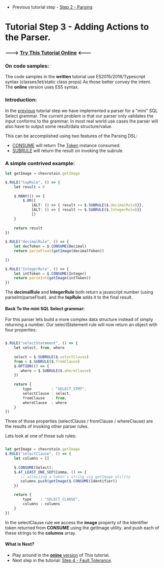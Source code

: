 * Previous tutorial step - [Step 2 - Parsing](https://github.com/SAP/chevrotain/blob/master/docs/tutorial/step2_parsing.md)

# Tutorial Step 3 - Adding Actions to the Parser.


### ---> [Try This Tutorial Online](http://sap.github.io/chevrotain/playground/?example=tutorial%20actions) <---


### On code samples:
The code samples in the **written** tutorial use ES2015/2016/Typescript syntax (classes/let/static class props)
As those better convey the intent. The **online** version uses ES5 syntax.


### Introduction:
In the [previous](https://github.com/SAP/chevrotain/blob/master/docs/tutorial/step2_parsing.md) tutorial step
we have implemented a parser for a "mini" SQL Select grammar. The current problem is that our parser only
validates the input conforms to the grammar. In most real world use cases the parser will also have to output some 
result/data structure/value.

This can be accomplished using two features of the Parsing DSL:
* [CONSUME](http://sap.github.io/chevrotain/documentation/0_27_3/classes/_chevrotain_d_.parser.html#consume1) will return
  The [Token](http://sap.github.io/chevrotain/documentation/0_27_3/classes/_chevrotain_d_.token.html) instance consumed.
* [SUBRULE](http://sap.github.io/chevrotain/documentation/0_27_3/classes/_chevrotain_d_.parser.html#subrule1) will return
  the result on invoking the subrule.


### A simple contrived example:
  
```Typescript
let getImage = chevrotain.getImage

$.RULE("topRule", () => {
    let result = 0
    
    $.MANY(() => {
        $.OR([
            {ALT: () => { result += $.SUBRULE($.decimalRule)}},
            {ALT: () => { result += $.SUBRULE($.IntegerRule)}}
            ])
    }
    
    return result
})
   
$.RULE("decimalRule", () => {
    let decToken = $.CONSUME(Decimal)
    return parseFloat(getImage(decimalToken))
  
})

$.RULE("IntegerRule", () => {
    let intToken = $.CONSUME(Integer)
    return parseInt(getImage(intToken))
})
```

The **decimalRule** and **IntegerRule** both return a javascript number (using parseInt/parseFloat).
and the **topRule** adds it to the final result.


#### Back To the mini SQL Select grammar:
For this parser lets build a more complex data structure instead of simply returning a number.
Our selectStatement rule will now return an object with four properties:
 
```Typescript

$.RULE("selectStatement", () => {
    let select, from, where
    
    select = $.SUBRULE($.selectClause)
    from = $.SUBRULE($.fromClause)
    $.OPTION(() => {
       where = $.SUBRULE($.whereClause)
    })
    
    return {
        type         : "SELECT_STMT", 
        selectClause : select,
        fromClause   : from, 
        whereClause  : where
    }
})
```

Three of those properties (selectClause / fromClause / whereClause) are the results of invoking
other parser rules.

Lets look at one of those sub rules:

```Typescript

let getImage = chevrotain.getImage
$.RULE("selectClause", () => {
    let columns = []
    
    $.CONSUME(Select);
    $.AT_LEAST_ONE_SEP(Comma, () => {
       // accessing a token's string via getImage utility
       columns.push(getImage($.CONSUME(Identifier))
    })

    return {
        type    : "SELECT_CLAUSE", 
        columns : columns
    }
})
```

In the selectClause rule we access the **image** property of the Identifier token returned from **CONSUME** using the getImage utility. and push each of these strings to the **columns** array.


#### What is Next?
* Play around in the [**onine** version](http://sap.github.io/chevrotain/playground/?example=tutorial%20actions) of This tutorial.
* Next step in the tutorial: [Step 4 - Fault Tolerance](https://github.com/SAP/chevrotain/blob/master/docs/tutorial/step4_fault_tolerance.md).
